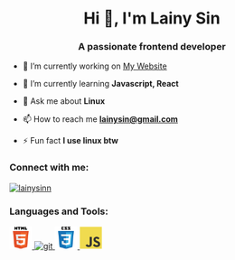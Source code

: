 <h1 align="center">Hi 👋, I'm Lainy Sin</h1>
<h3 align="center">A passionate frontend developer</h3>

- 🔭 I’m currently working on [My Website](https://github.com/lainysin/lainysinWebsite.git)

- 🌱 I’m currently learning **Javascript, React**

- 💬 Ask me about **Linux**

- 📫 How to reach me **lainysin@gmail.com**

- ⚡ Fun fact **I use linux btw**

<h3 align="left">Connect with me:</h3>
<p align="left">
<a href="https://instagram.com/lainysinn" target="blank"><img align="center" src="https://raw.githubusercontent.com/rahuldkjain/github-profile-readme-generator/master/src/images/icons/Social/instagram.svg" alt="lainysinn" height="30" width="40" /></a>
</p>

<h3 align="left">Languages and Tools:</h3>
<p align="left"> 

  <a href="https://www.w3.org/html/" target="_blank"> <img src="https://raw.githubusercontent.com/devicons/devicon/master/icons/html5/html5-original-wordmark.svg" alt="html5" width="40" height="40"/> </a> <a href="https://git-scm.com/" target="_blank"> <img src="https://www.vectorlogo.zone/logos/git-scm/git-scm-icon.svg" alt="git" width="40" height="40"/> </a> <a href="https://www.w3schools.com/css/" target="_blank"> <img src="https://raw.githubusercontent.com/devicons/devicon/master/icons/css3/css3-original-wordmark.svg" alt="css3" width="40" height="40"/> </a> <a href="https://developer.mozilla.org/en-US/docs/Web/JavaScript" target="_blank"> <img src="https://raw.githubusercontent.com/devicons/devicon/master/icons/javascript/javascript-original.svg" alt="javascript" width="40" height="40"/> </a> </p>

